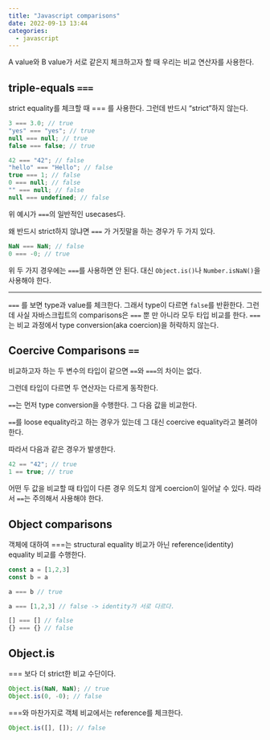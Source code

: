 ```yaml
---
title: "Javascript comparisons"
date: 2022-09-13 13:44
categories:
  - javascript
---
```


A value와 B value가 서로 같은지 체크하고자 할 때 우리는 비교 연산자를 사용한다.

## triple-equals `===`

strict equality를 체크할 때 === 를 사용한다. 그런데 반드시 “strict”하지 않는다.

```javascript
3 === 3.0; // true
"yes" === "yes"; // true
null === null; // true
false === false; // true

42 === "42"; // false
"hello" === "Hello"; // false
true === 1; // false
0 === null; // false
"" === null; // false
null === undefined; // false
```

위 예시가 `===`의 일반적인 usecases다.

왜 반드시 strict하지 않냐면 `===` 가 거짓말을 하는 경우가 두 가지 있다.

```javascript
NaN === NaN; // false
0 === -0; // true
```

위 두 가지 경우에는 `===`를 사용하면 안 된다. 대신 `Object.is()`나 `Number.isNaN()`을 사용해야 한다.

---

`===` 를 보면 type과 value를 체크한다. 그래서 type이 다르면 `false`를 반환한다. 그런데 사실 자바스크립트의 comparisons은 `===` 뿐 만 아니라 모두 타입 비교를 한다. `===`는 비교 과정에서 type conversion(aka coercion)을 허락하지 않는다.

## Coercive Comparisons `==`

비교하고자 하는 두 변수의 타입이 같으면 `==`와 `===`의 차이는 없다.

그런데 타입이 다르면 두 연산자는 다르게 동작한다.

`==`는 먼저 type conversion을 수행한다. 그 다음 값을 비교한다.

`==`를 loose equality라고 하는 경우가 있는데 그 대신 coercive equality라고 불려야 한다.

따라서 다음과 같은 경우가 발생한다.

```javascript
42 == "42"; // true
1 == true; // true
```

어떤 두 값을 비교할 때 타입이 다른 경우 의도치 않게 coercion이 일어날 수 있다. 따라서 `==`는 주의해서 사용해야 한다.

## Object comparisons

객체에 대하여 ===는 structural equality 비교가 아닌 reference(identity) equality 비교를 수행한다.

```javascript
const a = [1,2,3]
const b = a

a === b // true

a === [1,2,3] // false -> identity가 서로 다르다.

[] === [] // false
{} === {} // false
```

## Object.is

=== 보다 더 strict한 비교 수단이다.

```javascript
Object.is(NaN, NaN); // true
Object.is(0, -0); // false
```

===와 마찬가지로 객체 비교에서는 reference를 체크한다.

```javascript
Object.is([], []); // false
```
